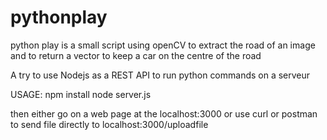 # pythonplay

python play is a small script using openCV to extract the road of an image and to return a vector to keep a car on the centre of the road 


A try to use Nodejs as a REST API to run python commands on a serveur



USAGE: 
npm install
node server.js



then either go on a web page at the localhost:3000
or use curl or postman to send file directly to localhost:3000/uploadfile


